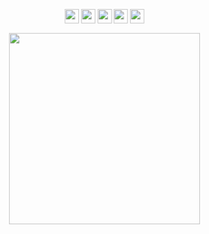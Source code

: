 <p align="center">
   <img src="https://img.shields.io/badge/ANGULAR-%2320232a?style=for-the-badge&logo=angular&logoColor=DD0031" height="25"/>
   <img src="https://img.shields.io/badge/VUEJS-%2320232a?style=for-the-badge&logo=vue.js"  height="25"/>
   <img src="https://img.shields.io/badge/react-%2320232a.svg?style=for-the-badge&logo=react&logoColor=%2361DAFB"  height="25"/>
   <img src="https://img.shields.io/badge/TypeScript-%2320232a?style=for-the-badge&logo=typescript&logoColor=007ACC" height="25"/>
   <img src="https://img.shields.io/badge/javascript-%2320232a.svg?style=for-the-badge&logo=javascript&logoColor=%23F7DF1E"  height="25"/>
</p>

<div align="center">
  <img width="336" src="https://github-readme-stats.vercel.app/api/top-langs/?username=tmaurie&theme=tokyonight&layout=compact&hide_border=true" />
</div>
